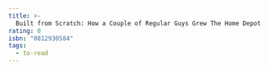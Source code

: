 ```yaml
---
title: >-
  Built from Scratch: How a Couple of Regular Guys Grew The Home Depot from Nothing to $30 Billion
rating: 0
isbn: "0812930584"
tags:
  - to-read
---
```


